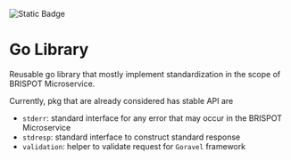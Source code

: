 ![Static Badge](https://img.shields.io/badge/version-1.22-1daacd?logo=go&logoColor=1daacd)

# Go Library
Reusable go library that mostly implement standardization in the scope of BRISPOT Microservice.

Currently, pkg that are already considered has stable API are
- `stderr`: standard interface for any error that may occur in the BRISPOT Microservice
- `stdresp`: standard interface to construct standard response
- `validation`: helper to validate request for `Goravel` framework
